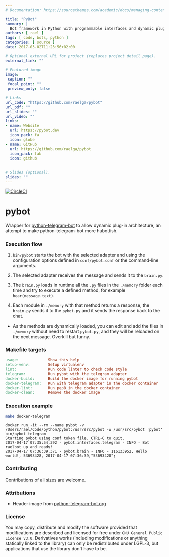 ```yaml
---
# Documentation: https://sourcethemes.com/academic/docs/managing-content/

title: "PyBot"
summary: |
  Bot framework in Python with programmable interfaces and dynamic plug-in architecture
authors: [ rael ]
tags: [ code, bots, python ]
categories: [ source ]
date: 2017-03-02T11:23:56+02:00

# Optional external URL for project (replaces project detail page).
external_link: ""

# Featured image
image:
 caption: ""
 focal_point: ""
 preview_only: false

# Links
url_code: "https://github.com/raelga/pybot"
url_pdf: ""
url_slides: ""
url_video: ""
links:
- name: Website
  url: https://pybot.dev
  icon_pack: fa
  icon: globe
- name: GitHub
  url: https://github.com/raelga/pybot
  icon_pack: fab
  icon: github
  

# Slides (optional).
slides: ""
---
```


[![CircleCI](https://circleci.com/gh/raelga/pybot/tree/master.svg?style=svg)](https://circleci.com/gh/raelga/pybot/tree/master)

# pybot

Wrapper for [python-telegram-bot](https://github.com/python-telegram-bot/python-telegram-bot) to allow dynamic plug-in architecture, an attempt to make python-telegram-bot more hubottish.

### Execution flow

1. `bin/pybot` starts the bot with the selected adapter and using the configuration options defined in `conf/pybot.conf` or the command-line arguments.

1. The selected adapter receives the message and sends it to the `brain.py`.

1. The `brain.py` loads in runtime all the `.py` files in the `./memory` folder each time and try to execute a defined method, for example `hear(message.text)`.

1. Each module in `./memory` with that method returns a response, the `brain.py` sends it to the `pybot.py` and it sends the response back to the chat.

* As the methods are dynamically loaded, you can edit and add the files in `./memory` without need to restart `pybot.py`, and they will be reloaded on the next message. Overkill but funny.

### Makefile targets

```Makefile
usage:             Show this help
setup-venv:        Setup virtualenv
lint:              Run code linter to check code style
telegram:          Run pybot with the telegram adapter
docker-build:      Build the docker image for running pybot
docker-telegram:   Run with telegram adapter in the docker container
docker-lint:       Run pep8 in the docker container
docker-clean:      Remove the docker image
```

### Execution example

````bash
make docker-telegram
````

```
docker run -it --rm --name pybot -v /Users/rael/Code/python/pybot:/usr/src/pybot -w /usr/src/pybot 'pybot' bin/pybot telegram
Starting pybot using conf token file. CTRL-C to quit.
2017-04-17 07:35:54,392 - pybot.interfaces.telegram - INFO - Bot raelbot up and ready!
2017-04-17 07:36:39,371 - pybot.brain - INFO - 116133952, Hello world!, 53693428, 2017-04-17 07:36:39,"53693428";
```

### Contributing

Contributions of all sizes are welcome. 

### Attributions

- Header image from [python-telegram-bot.org](https://python-telegram-bot.org)

### License

You may copy, distribute and modify the software provided that modifications are described and licensed for free under `GNU General Public License v3.0`. Derivatives works (including modifications or anything statically linked to the library) can only be redistributed under LGPL-3, but applications that use the library don't have to be.